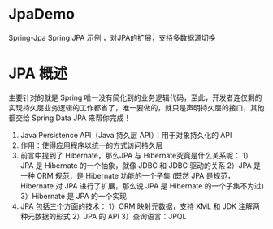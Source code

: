 # JpaDemo
Spring-Jpa
Spring JPA 示例 ，对JPA的扩展，支持多数据源切换

# JPA 概述
主要针对的就是 Spring 唯一没有简化到的业务逻辑代码，至此，开发者连仅剩的实现持久层业务逻辑的工作都省了，唯一要做的，就只是声明持久层的接口，其他都交给 Spring Data JPA 来帮你完成！
1. Java Persistence API（Java 持久层 API）：用于对象持久化的 API
2. 作用：使得应用程序以统一的方式访问持久层
3. 前言中提到了 Hibernate，那么JPA 与 Hibernate究竟是什么关系呢：
1）JPA 是 Hibernate 的一个抽象，就像 JDBC 和 JDBC 驱动的关系
2）JPA 是一种 ORM 规范，是 Hibernate 功能的一个子集 (既然 JPA 是规范，Hibernate 对 JPA 进行了扩展，那么说 JPA 是 Hibernate 的一个子集不为过)
3）Hibernate 是 JPA 的一个实现
4. JPA 包括三个方面的技术：
1）ORM 映射元数据，支持 XML 和 JDK 注解两种元数据的形式
2）JPA 的 API
3）查询语言：JPQL
